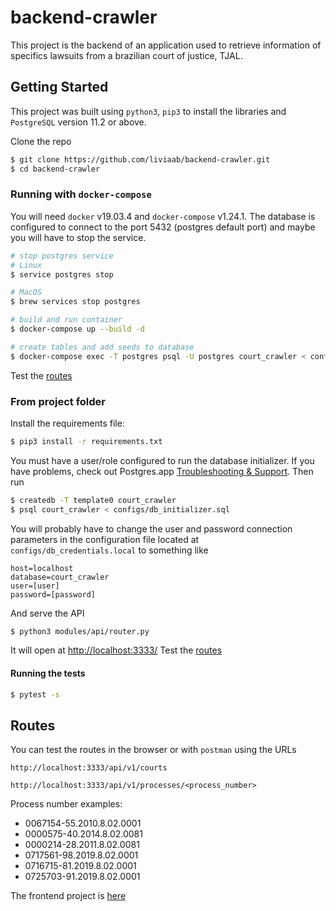 # backend-crawler

This project is the backend of an application used to retrieve information of specifics lawsuits from a brazilian court of justice, TJAL.


## Getting Started

This project was built using `python3`, `pip3` to install the libraries and `PostgreSQL` version 11.2 or above.

Clone the repo
```sh
$ git clone https://github.com/liviaab/backend-crawler.git
$ cd backend-crawler
```

### Running with `docker-compose`

You will need `docker` v19.03.4 and `docker-compose` v1.24.1. The database is configured to connect to the port 5432 (postgres default port) and maybe you will have to stop the service.

```sh
# stop postgres service
# Linux
$ service postgres stop

# MacOS
$ brew services stop postgres

# build and run container
$ docker-compose up --build -d

# create tables and add seeds to database
$ docker-compose exec -T postgres psql -U postgres court_crawler < configs/db_initializer.sql

```

Test the [routes](#routes)

### From project folder

Install the requirements file:
```sh
$ pip3 install -r requirements.txt
```

You must have a user/role configured to run the database initializer. If you have problems, check out Postgres.app [Troubleshooting & Support](https://postgresapp.com/documentation/troubleshooting.html). Then run
```sh
$ createdb -T template0 court_crawler
$ psql court_crawler < configs/db_initializer.sql
```

You will probably have to change the user and password connection parameters in the configuration file located at `configs/db_credentials.local` to something like

```
host=localhost
database=court_crawler
user=[user]
password=[password]
```

And serve the API
```sh
$ python3 modules/api/router.py
```

It will open at [http://localhost:3333/](http://localhost:3333/)
Test the [routes](#routes)


#### Running the tests
```sh
$ pytest -s
```

## Routes

You can test the routes in the browser or with `postman` using the URLs

`http://localhost:3333/api/v1/courts`

`http://localhost:3333/api/v1/processes/<process_number>`


Process number examples:

- 0067154-55.2010.8.02.0001
- 0000575-40.2014.8.02.0081
- 0000214-28.2011.8.02.0081
- 0717561-98.2019.8.02.0001
- 0716715-81.2019.8.02.0001
- 0725703-91.2019.8.02.0001


The frontend project is [here](https://github.com/liviaab/frontend-crawler)
